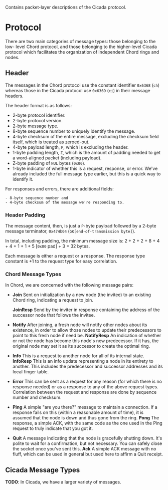 Contains packet-layer descriptions of the Cicada protocol.

# Protocol #

There are two main categories of message types: those belonging to the low-
level Chord protocol, and those belonging to the higher-level Cicada protocol
which facilitates the organization of independent Chord rings and nodes.

## Header ##

The messages in the Chord protocol use the constant identifier `0x6368` (`ch`)
whereas those in the Cicada protocol use `0x6369` (`ci`) in their message
headers.

The header format is as follows:

  - 2-byte protocol identifier.
  - 2-byte protocol version.
  - 2-byte message type.
  - 8-byte sequence number to uniquely identify the message.
  - 4-byte checksum of the entire message, excluding the checksum field
           itself, which is treated as zeroed-out.
  - 4-byte payload length, `P`, which is excluding the header.
  - 1-byte padding length, `Z`, which is the amount of padding needed to get
           a word-aligned packet (including payload).
  - Z-byte padding of `NUL` bytes (`0x00`).
  - 1-byte indicator of whether this is a request, response, or error. We've
           already included the full message type earlier, but this is a
           quick way to identify it.

For responses and errors, there are additional fields:

    - 8-byte sequence number and
    - 4-byte checksum of the message we're responding to.

### Header Padding ###

The message content, then, is just a `P`-byte payload followed by a 2-byte
message terminator, `0x474b04` (`GK[end-of-transmission byte]`).

In total, including padding, the minimum message size is:
    2 + 2 + 2 + 8 + 4 + 4 + 1 + 1 + 5 [`0x00` pad] + 3 = 32 bytes.

Each message is either a request or a response. The response type constant is +1
to the request type for easy correlation.

### Chord Message Types ###

In Chord, we are concerned with the following message pairs:

  - **Join**        Sent on initialization by a new node (the invitee) to an
                    existing Chord ring, indicating a request to join.

    **JoinResp**    Send by the inviter in response containing the address of
                    the successor node that follows the invitee.

  - **Notify**      After joining, a fresh node will notify other nodes about
                    its existence, in order to allow those nodes to update their
                    predecessors to point to this fresh node if need be.
    **NotifyResp**  An indication of whether or not the node has become this
                    node's new predecessor. If it has, the original node may set
                    it as its successor to create the optimal ring.

  - **Info**        This is a request to another node for all of its internal
                    state.
    **InfoResp**    This is an info update representing a node in its entirety
                    to another. This includes the predecessor and successor
                    addresses and its local finger table.

  - **Error**       This can be sent as a request for any reason (for which
                    there is no response needed) or as a response to any of the
                    above request types. Correlation between the request and
                    response are done by sequence number and checksum.

  - **Ping**        A simple "are you there?" message to maintain a connection.
                    If a response fails on this (within a reasonable amount of
                    time), it is assumed that the node is down and thus gone
                    from the ring.
    **Pong**        The response, a simple ACK, with the same code as the one
                    used in the Ping request to truly indicate that you got it.

  - **Quit**        A message indicating that the node is gracefully shutting
                    down. It's polite to wait for a confirmation, but not
                    necessary. You can safely close the socket once you've sent
                    this.
    **Ack**         A simple ACK message with no fluff, which can be used in
                    general but used here to affirm a Quit receipt.

## Cicada Message Types ##

**TODO**: In Cicada, we have a larger variety of messages.

